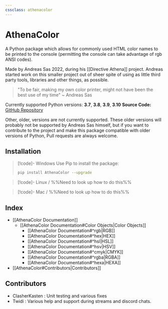 ```yaml
---
cssclass: athenacolor
---
```

# AthenaColor
A Python package which allows for commonly used HTML color names to be printed to the console (permitting the console can take advantage of rgb ANSI codes).

Made by Andreas Sas 2022, during his [[Directive Athena]] project. Andreas started work on this smaller project out of sheer spite of using as little third party tools, libraries and other things, as possible. 
> "To be fair, making my own color printer, might not have been the best use of my time"
~ Andreas Sas

Currently supported Python versions: **3.7**, **3.8**, **3.9**, **3.10**
**Source Code:** [GitHub Repository]()

Other, older, versions are not currently supported. These older versions will probably not be supported by Andreas Sas himself, but if you want to contribute to the project and make this package compatible with older versions of Python, Pull requests are always welcome.

## Installation

> [!code]- Windows
> Use Pip to install the package:
> ```bash
> pip install AthenaColor --upgrade
> ```

> [!code]- Linux
> / %%Need to  look up how to do this%%

> [!code]- Mac
> / %%Need to  look up how to do this%%

## Index
- [[AthenaColor Documentation]]
	- [[AthenaColor Documentation#Color Objects|Color Objects]]
		- [[AthenaColor Documentation#^rgb|RGB]]
		- [[AthenaColor Documentation#^hex|HEX]]
		- [[AthenaColor Documentation#^hsl|HSL]]
		- [[AthenaColor Documentation#^hsv|HSV]]
		- [[AthenaColor Documentation#^cmyk|CMYK]]
		- [[AthenaColor Documentation#^rgba|RGBA]]
		- [[AthenaColor Documentation#^hexa|HEXA]]
- [[AthenaColor#Contributors|Contributors]]


## Contributors 
- ClasherKasten : Unit testing and various fixes
- Twidi : Various help and support during streams and discord chats.